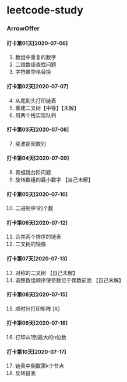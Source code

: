# leetcode-study

### ArrowOffer
#### 打卡第01天[2020-07-06]
1. 数组中重复的数字
2. 二维数组查找问题
3. 字符串空格替换
#### 打卡第02天[2020-07-07]
4. 从尾到头打印链表
5. 重建二叉树【中等】【未解】
6. 用两个栈实现队列
#### 打卡第03天[2020-07-08]
7. 斐波那契数列
#### 打卡第04天[2020-07-09]
8. 青蛙跳台阶问题
9. 旋转数组的最小数字 【自己未解】
#### 打卡第05天[2020-07-10]
10. 二进制中1的个数
#### 打卡第06天[2020-07-12]
11. 合并两个排序的链表
12. 二叉树的镜像
#### 打卡第07天[2020-07-13]
13. 对称的二叉树 【自己未解】
14. 调整数组顺序使奇数位于偶数前面 【自己未解】
#### 打卡第08天[2020-07-15]
15. 顺时针打印矩阵 [X]
#### 打卡第09天[2020-07-16]
16. 打印从1到最大的n位数
#### 打卡第10天[2020-07-17]
17. 链表中倒数第k个节点
18. 反转链表